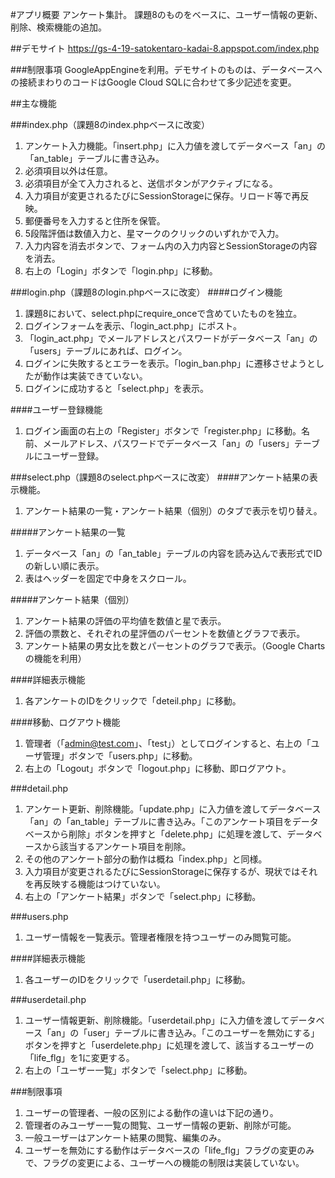 #アプリ概要
アンケート集計。
課題8のものをベースに、ユーザー情報の更新、削除、検索機能の追加。

##デモサイト
https://gs-4-19-satokentaro-kadai-8.appspot.com/index.php

###制限事項
GoogleAppEngineを利用。デモサイトのものは、データベースへの接続まわりのコードはGoogle Cloud SQLに合わせて多少記述を変更。

##主な機能

###index.php（課題8のindex.phpベースに改変）
1. アンケート入力機能。「insert.php」に入力値を渡してデータベース「an」の「an_table」テーブルに書き込み。
2. 必須項目以外は任意。
3. 必須項目が全て入力されると、送信ボタンがアクティブになる。
4. 入力項目が変更されるたびにSessionStorageに保存。リロード等で再反映。
5. 郵便番号を入力すると住所を保管。
6. 5段階評価は数値入力と、星マークのクリックのいずれかで入力。
7. 入力内容を消去ボタンで、フォーム内の入力内容とSessionStorageの内容を消去。
8. 右上の「Login」ボタンで「login.php」に移動。

###login.php（課題8のlogin.phpベースに改変）
####ログイン機能
1. 課題8において、select.phpにrequire_onceで含めていたものを独立。
2. ログインフォームを表示、「login_act.php」にポスト。
3. 「login_act.php」でメールアドレスとパスワードがデータベース「an」の「users」テーブルにあれば、ログイン。
4. ログインに失敗するとエラーを表示。「login_ban.php」に遷移させようとしたが動作は実装できていない。
5. ログインに成功すると「select.php」を表示。

####ユーザー登録機能
1. ログイン画面の右上の「Register」ボタンで「register.php」に移動。名前、メールアドレス、パスワードでデータベース「an」の「users」テーブルにユーザー登録。

###select.php（課題8のselect.phpベースに改変）
####アンケート結果の表示機能。
1. アンケート結果の一覧・アンケート結果（個別）のタブで表示を切り替え。

#####アンケート結果の一覧
1. データベース「an」の「an_table」テーブルの内容を読み込んで表形式でIDの新しい順に表示。
2. 表はヘッダーを固定で中身をスクロール。

#####アンケート結果（個別）
1. アンケート結果の評価の平均値を数値と星で表示。
2. 評価の票数と、それぞれの星評価のパーセントを数値とグラフで表示。
3. アンケート結果の男女比を数とパーセントのグラフで表示。（Google Chartsの機能を利用）

####詳細表示機能
1. 各アンケートのIDをクリックで「deteil.php」に移動。

####移動、ログアウト機能
1. 管理者（「admin@test.com」、「test」）としてログインすると、右上の「ユーザ管理」ボタンで「users.php」に移動。
1. 右上の「Logout」ボタンで「logout.php」に移動、即ログアウト。

###detail.php
1. アンケート更新、削除機能。「update.php」に入力値を渡してデータベース「an」の「an_table」テーブルに書き込み。「このアンケート項目をデータベースから削除」ボタンを押すと「delete.php」に処理を渡して、データベースから該当するアンケート項目を削除。
2. その他のアンケート部分の動作は概ね「index.php」と同様。
3. 入力項目が変更されるたびにSessionStorageに保存するが、現状ではそれを再反映する機能はつけていない。
4. 右上の「アンケート結果」ボタンで「select.php」に移動。

###users.php
1. ユーザー情報を一覧表示。管理者権限を持つユーザーのみ閲覧可能。

####詳細表示機能
1. 各ユーザーのIDをクリックで「userdetail.php」に移動。

###userdetail.php
1. ユーザー情報更新、削除機能。「userdetail.php」に入力値を渡してデータベース「an」の「user」テーブルに書き込み。「このユーザーを無効にする」ボタンを押すと「userdelete.php」に処理を渡して、該当するユーザーの「life_flg」を1に変更する。
2. 右上の「ユーザー一覧」ボタンで「select.php」に移動。

###制限事項
1. ユーザーの管理者、一般の区別による動作の違いは下記の通り。
2. 管理者のみユーザー一覧の閲覧、ユーザー情報の更新、削除が可能。
3. 一般ユーザーはアンケート結果の閲覧、編集のみ。
4. ユーザーを無効にする動作はデータベースの「life_flg」フラグの変更のみで、フラグの変更による、ユーザーへの機能の制限は実装していない。